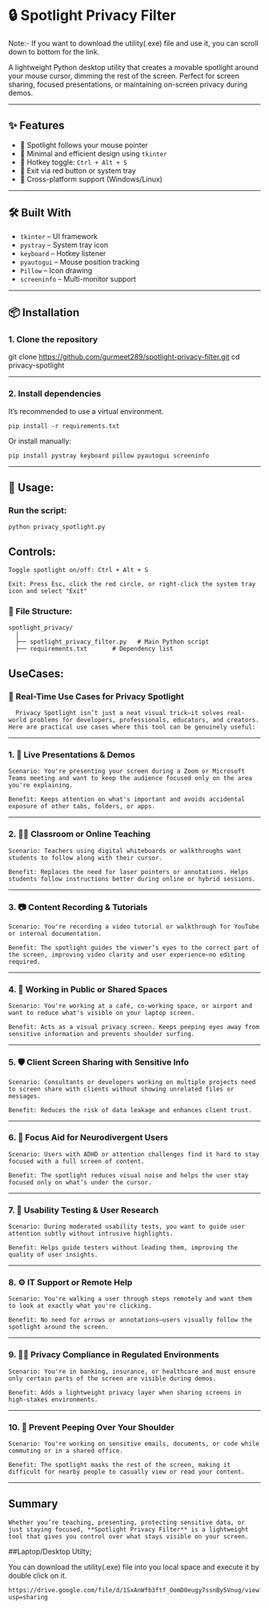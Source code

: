 # 🔒 Spotlight Privacy Filter

Note:- If you want to download the utility(.exe) file and use it, you can scroll down to bottom for the link.

A lightweight Python desktop utility that creates a movable spotlight around your mouse cursor, dimming the rest of the screen. Perfect for screen sharing, focused presentations, or maintaining on-screen privacy during demos.

---

## ✨ Features

- 🔆 Spotlight follows your mouse pointer
- 🧠 Minimal and efficient design using `tkinter`
- 🎯 Hotkey toggle: `Ctrl + Alt + S`
- 🛑 Exit via red button or system tray
- 🎈 Cross-platform support (Windows/Linux)

---

## 🛠️ Built With

- `tkinter` – UI framework
- `pystray` – System tray icon
- `keyboard` – Hotkey listener
- `pyautogui` – Mouse position tracking
- `Pillow` – Icon drawing
- `screeninfo` – Multi-monitor support

---

## 📦 Installation

### 1. Clone the repository

git clone https://github.com/gurmeet289/spotlight-privacy-filter.git
cd privacy-spotlight

---

### 2. Install dependencies

It’s recommended to use a virtual environment.

    pip install -r requirements.txt

Or install manually:

    pip install pystray keyboard pillow pyautogui screeninfo

---

## 🚀 Usage:

### Run the script:

    python privacy_spotlight.py

## Controls:

    Toggle spotlight on/off: Ctrl + Alt + S

    Exit: Press Esc, click the red circle, or right-click the system tray icon and select "Exit"

### 📁 File Structure:

    spotlight_privacy/
      │
      ├── spotlight_privacy_filter.py   # Main Python script
      ├── requirements.txt       # Dependency list

## UseCases:

  ### 🧩 Real-Time Use Cases for Privacy Spotlight

      Privacy Spotlight isn’t just a neat visual trick—it solves real-world problems for developers, professionals, educators, and creators. Here are practical use cases where this tool can be genuinely useful:
    
  ---
    
  ### 1. 🎥 Live Presentations & Demos
    
    Scenario: You're presenting your screen during a Zoom or Microsoft Teams meeting and want to keep the audience focused only on the area you're explaining.
    
    Benefit: Keeps attention on what's important and avoids accidental exposure of other tabs, folders, or apps.
    
  ---
    
  ### 2. 🧑‍🏫 Classroom or Online Teaching
    
    Scenario: Teachers using digital whiteboards or walkthroughs want students to follow along with their cursor.
    
    Benefit: Replaces the need for laser pointers or annotations. Helps students follow instructions better during online or hybrid sessions.
    
  ---
    
  ### 3. 📷 Content Recording & Tutorials
    
    Scenario: You're recording a video tutorial or walkthrough for YouTube or internal documentation.
    
    Benefit: The spotlight guides the viewer’s eyes to the correct part of the screen, improving video clarity and user experience—no editing required.
    
  ---
    
  ### 4. 🔐 Working in Public or Shared Spaces
    
    Scenario: You're working at a café, co-working space, or airport and want to reduce what's visible on your laptop screen.
    
    Benefit: Acts as a visual privacy screen. Keeps peeping eyes away from sensitive information and prevents shoulder surfing.
    
  ---
    
  ### 5. 🛡️ Client Screen Sharing with Sensitive Info
    
    Scenario: Consultants or developers working on multiple projects need to screen share with clients without showing unrelated files or messages.
    
    Benefit: Reduces the risk of data leakage and enhances client trust.
    
  ---
    
  ### 6. 🧠 Focus Aid for Neurodivergent Users
    
    Scenario: Users with ADHD or attention challenges find it hard to stay focused with a full screen of content.
    
    Benefit: The spotlight reduces visual noise and helps the user stay focused only on what’s under the cursor.
    
  ---
    
  ### 7. 🧪 Usability Testing & User Research
    
    Scenario: During moderated usability tests, you want to guide user attention subtly without intrusive highlights.
    
    Benefit: Helps guide testers without leading them, improving the quality of user insights.
    
  ---
    
  ### 8. ⚙️ IT Support or Remote Help
    
    Scenario: You're walking a user through steps remotely and want them to look at exactly what you're clicking.
    
    Benefit: No need for arrows or annotations—users visually follow the spotlight around the screen.
    
  ---
    
  ### 9. 🧑‍💼 Privacy Compliance in Regulated Environments
    
    Scenario: You're in banking, insurance, or healthcare and must ensure only certain parts of the screen are visible during demos.
    
    Benefit: Adds a lightweight privacy layer when sharing screens in high-stakes environments.
    
  ---
    
  ### 10. 🛑 Prevent Peeping Over Your Shoulder 
    
    Scenario: You're working on sensitive emails, documents, or code while commuting or in a shared office.
    
    Benefit: The spotlight masks the rest of the screen, making it difficult for nearby people to casually view or read your content.
    
  ---
    
  ## Summary
    
    Whether you’re teaching, presenting, protecting sensitive data, or just staying focused, **Spotlight Privacy Filter** is a lightweight tool that gives you control over what stays visible on your screen.
    
  ##Laptop/Desktop Utilty;

  You can download the utility(.exe) file into you local space and execute it by double click on it.

    https://drive.google.com/file/d/1SxAnWfb3ftf_OomD0eugy7ssnBy5Vnug/view?usp=sharing
